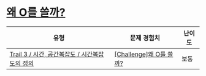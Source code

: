 # [왜 O를 쓸까?](https://https://en.codetree.ai/trails/complete/curated-cards/challenge-reason-why-use-bigo)

|유형|문제 경험치|난이도|
|---|---|---|
|[Trail 3 / 시간, 공간복잡도 / 시간복잡도의 정의](https://https://en.codetree.ai/trail-info/novice-high/)|[[Challenge]왜 O를 쓸까?](https://https://en.codetree.ai/trails/complete/curated-cards/challenge-reason-why-use-bigo/)|보통|

